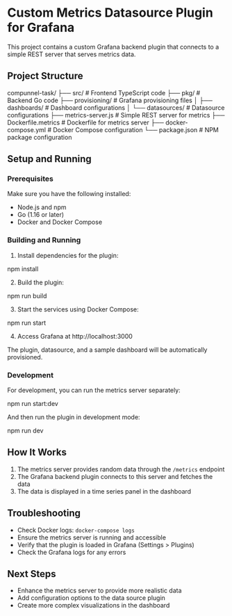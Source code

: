 # Custom Metrics Datasource Plugin for Grafana

This project contains a custom Grafana backend plugin that connects to a simple REST server that serves metrics data.

## Project Structure

compunnel-task/
├── src/                       # Frontend TypeScript code
├── pkg/                       # Backend Go code
├── provisioning/              # Grafana provisioning files
│   ├── dashboards/            # Dashboard configurations
│   └── datasources/           # Datasource configurations
├── metrics-server.js          # Simple REST server for metrics
├── Dockerfile.metrics         # Dockerfile for metrics server
├── docker-compose.yml         # Docker Compose configuration
└── package.json               # NPM package configuration


## Setup and Running

### Prerequisites

Make sure you have the following installed:
- Node.js and npm
- Go (1.16 or later)
- Docker and Docker Compose

### Building and Running

1. Install dependencies for the plugin:

npm install

2. Build the plugin:


npm run build


3. Start the services using Docker Compose:


npm run start


4. Access Grafana at http://localhost:3000

The plugin, datasource, and a sample dashboard will be automatically provisioned.

### Development

For development, you can run the metrics server separately:


npm run start:dev


And then run the plugin in development mode:

npm run dev


## How It Works

1. The metrics server provides random data through the `/metrics` endpoint
2. The Grafana backend plugin connects to this server and fetches the data
3. The data is displayed in a time series panel in the dashboard

## Troubleshooting

- Check Docker logs: `docker-compose logs`
- Ensure the metrics server is running and accessible
- Verify that the plugin is loaded in Grafana (Settings > Plugins)
- Check the Grafana logs for any errors

## Next Steps

- Enhance the metrics server to provide more realistic data
- Add configuration options to the data source plugin
- Create more complex visualizations in the dashboard